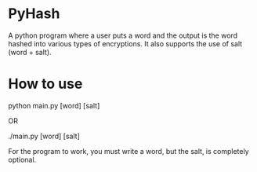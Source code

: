 PyHash
======

A python program where a user puts a word and the output is the word hashed into various types of encryptions.
It also supports the use of salt (word + salt).

How to use
==========

python main.py [word] [salt]

OR

./main.py [word] [salt]

For the program to work, you must write a word, but the salt, is completely optional.
